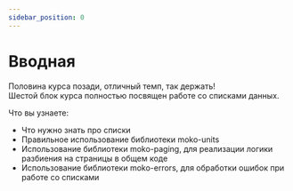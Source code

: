 ```yaml
---
sidebar_position: 0
---
```


# Вводная

Половина курса позади, отличный темп, так держать!  
Шестой блок курса полностью посвящен работе со списками данных.  

Что вы узнаете: 
- Что нужно знать про списки
- Правильное использование библиотеки moko-units
- Использование библиотеки moko-paging, для реализации логики разбиения на страницы в общем коде
- Использование библиотеки moko-errors, для обработки ошибок при работе со списками
